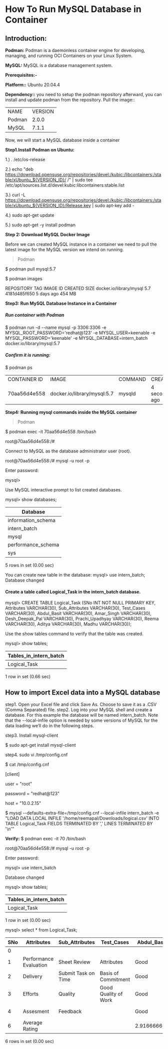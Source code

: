 # How To Run MySQL Database in Container

## Introduction:

**Podman:**  Podman is a daemonless container engine for developing, managing, and running OCI Containers on your Linux System.

**MySQL:**  MySQL is a database management system.

**Prerequisites:-**

**Platform::** Ubuntu 20.04.4

**Dependency::** you need to setup the podman repository afterward, you can install and update podman from the repository.
Pull the image:: 

|||
|-|-|
|NAME| VERSION|
|Podman| 2.0.0|
|MySQL|7.1.1|


Now, we will start a MySQL database inside a container

**Step1.Install Podman on Ubuntu:**

1.)  . /etc/os-release

2.)  echo "deb https://download.opensuse.org/repositories/devel:/kubic:/libcontainers:/stable/xUbuntu_${VERSION_ID}/ /" | sudo tee /etc/apt/sources.list.d/devel:kubic:libcontainers:stable.list

3.)  curl -L https://download.opensuse.org/repositories/devel:/kubic:/libcontainers:/stable/xUbuntu_${VERSION_ID}/Release.key | sudo apt-key add -

4.)  sudo apt-get update 

5.)  sudo apt-get -y install podman

**Step 2: Download MySQL Docker Image** 

Before we can created MySQL instance in a container we need to pull the latest image for the MySQL version we intend on running.

> Podman

$ podman pull mysql:5.7

$ podman images 

REPOSITORY               TAG         IMAGE ID      CREATED     SIZE
docker.io/library/mysql  5.7         4181d485f650  5 days ago  454 MB


**Step3: Run MySQL Database Instance in a Container**

##### Run container with Podman

$ podman run -d --name mysql -p 3306:3306  -e MYSQL_ROOT_PASSWORD='redhat@123' -e MYSQL_USER=keenable -e MYSQL_PASSWORD='keenable' -e MYSQL_DATABASE=intern_batch docker.io/library/mysql:5.7

##### Confirm it is running:

$ podman ps

|||||||
|-|-|-|-|-|-|
|CONTAINER ID | IMAGE                       | COMMAND |     CREATED      |  STATUS          |  PORTS                 | NAMES |
|70aa56d4e558 | docker.io/library/mysql:5.7 | mysqld  |    4 seconds ago | Up 3 seconds ago | 0.0.0.0:3306->3306/tcp | mysql  |

**Step4: Running mysql commands inside the MySQL container** 

> Podman

$ podman exec -it 70aa56d4e558 /bin/bash

root@70aa56d4e558:/# 

Connect to MySQL as the database administrator user (root).

root@70aa56d4e558:/# mysql -u root -p 

Enter password: 

mysql>

Use MySQL interactive prompt to list created databases.

mysql> show databases;

| Database           |
|------------------- |
| information_schema |
| intern_batch       |
| mysql              |
| performance_schema |
| sys                |

5 rows in set (0.00 sec)


You can create new table in the database:
mysql> use intern_batch;
Database changed


#### Create a table called Logical_Task in the intern_batch database. 

mysql> CREATE TABLE Logical_Task (SNo INT NOT NULL PRIMARY KEY, Attributes VARCHAR(30), Sub_Attributes VARCHAR(30), Test_Cases VARCHAR(30), Abdul_Basit VARCHAR(30), Amar_Singh VARCHAR(30),  Desh_Deepak_Pal VARCHAR(30),  Prachi_Upadhyay VARCHAR(30), Reema VARCHAR(30), Aditya VARCHAR(30), Madhu  VARCHAR(30));


Use the show tables command to verify that the table was created. 

mysql> show tables;

| Tables_in_intern_batch |
| ---------------------- |
| Logical_Task           |

1 row in set (0.66 sec)


## How to import Excel data into a MySQL database

step1. Open your Excel file and click Save As. Choose to save it as a .CSV (Comma Separated) file. 
step2. Log into your MySQL shell and create a database. For this example the database will be named intern_batch. Note that the --local-infile option is needed by some versions of MySQL for the data loading we’ll do in the following steps.

step3. Install mysql-client

$ sudo apt-get install mysql-client

step4. sudo vi /tmp/config.cnf

$ cat /tmp/config.cnf

[client]

user = "root"

password = "redhat@123"

host = "10.0.2.15"

$ mysql --defaults-extra-file=/tmp/config.cnf --local-infile intern_batch -e "LOAD DATA LOCAL INFILE '/home/reemapal/Downloads/logical.csv'  INTO TABLE Logical_Task FIELDS TERMINATED BY ',' LINES TERMINATED BY '\n'"

**Verify:**
$ podman exec -it 70 /bin/bash

root@70aa56d4e558:/# mysql -u root -p

Enter password: 

mysql> use intern_batch

Database changed

mysql> show tables;

| Tables_in_intern_batch |
|------------------------|
| Logical_Task           |

1 row in set (0.00 sec)

mysql> select * from Logical_Task;


| SNo | Attributes             | Sub_Attributes      | Test_Cases           | Abdul_Basit | Amar_Singh   | Desh_Deepak_Pal | Prachi_Upadhyay | Aditya     | Reema    | Madhu        |
|-----|------------------------|---------------------|----------------------|-------------|--------------|----------------|-----------------|-----------|----------|--------------|
|   0 |                        |                     |                      |             |              |                 |                    |        |           | 
|   1 | Performance Evaluation | Sheet Review        | Attributes           | Good        | Satisfactory | Fair            | Good      |     | Very Good | Very Good | Very Good
|   2 | Delivery               | Submit Task on Time | Basis of Commitment  | Good        | Excellent    | Excellent       | Excelle   |     | Excellent | Good      | Excellent
|   3 | Efforts                | Quality             | Good Quality of Work | Good        | Good         | Good            | Excelle        || Very Good | Fair      | Good
|   4 | Assesment              | Feedback            |                      | Good        | Good         | Good            | Very Go   |     | Very Good | Very Good | Very Good
|   6 | Average Rating         |                     |                      | 2.916666667 | 3.083333333  | 3               | 3.58333 |33     | 4.25      | 3         | 3.583333333

6 rows in set (0.00 sec)
